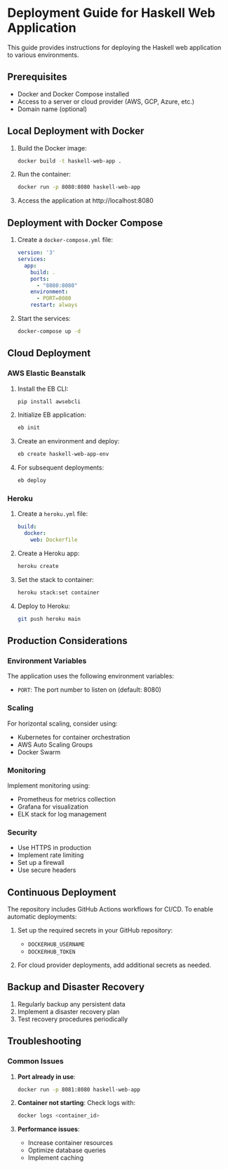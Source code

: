 # Deployment Guide for Haskell Web Application

This guide provides instructions for deploying the Haskell web application to various environments.

## Prerequisites

- Docker and Docker Compose installed
- Access to a server or cloud provider (AWS, GCP, Azure, etc.)
- Domain name (optional)

## Local Deployment with Docker

1. Build the Docker image:
   ```bash
   docker build -t haskell-web-app .
   ```

2. Run the container:
   ```bash
   docker run -p 8080:8080 haskell-web-app
   ```

3. Access the application at http://localhost:8080

## Deployment with Docker Compose

1. Create a `docker-compose.yml` file:
   ```yaml
   version: '3'
   services:
     app:
       build: .
       ports:
         - "8080:8080"
       environment:
         - PORT=8080
       restart: always
   ```

2. Start the services:
   ```bash
   docker-compose up -d
   ```

## Cloud Deployment

### AWS Elastic Beanstalk

1. Install the EB CLI:
   ```bash
   pip install awsebcli
   ```

2. Initialize EB application:
   ```bash
   eb init
   ```

3. Create an environment and deploy:
   ```bash
   eb create haskell-web-app-env
   ```

4. For subsequent deployments:
   ```bash
   eb deploy
   ```

### Heroku

1. Create a `heroku.yml` file:
   ```yaml
   build:
     docker:
       web: Dockerfile
   ```

2. Create a Heroku app:
   ```bash
   heroku create
   ```

3. Set the stack to container:
   ```bash
   heroku stack:set container
   ```

4. Deploy to Heroku:
   ```bash
   git push heroku main
   ```

## Production Considerations

### Environment Variables

The application uses the following environment variables:

- `PORT`: The port number to listen on (default: 8080)

### Scaling

For horizontal scaling, consider using:

- Kubernetes for container orchestration
- AWS Auto Scaling Groups
- Docker Swarm

### Monitoring

Implement monitoring using:

- Prometheus for metrics collection
- Grafana for visualization
- ELK stack for log management

### Security

- Use HTTPS in production
- Implement rate limiting
- Set up a firewall
- Use secure headers

## Continuous Deployment

The repository includes GitHub Actions workflows for CI/CD. To enable automatic deployments:

1. Set up the required secrets in your GitHub repository:
   - `DOCKERHUB_USERNAME`
   - `DOCKERHUB_TOKEN`

2. For cloud provider deployments, add additional secrets as needed.

## Backup and Disaster Recovery

1. Regularly backup any persistent data
2. Implement a disaster recovery plan
3. Test recovery procedures periodically

## Troubleshooting

### Common Issues

1. **Port already in use**:
   ```bash
   docker run -p 8081:8080 haskell-web-app
   ```

2. **Container not starting**:
   Check logs with:
   ```bash
   docker logs <container_id>
   ```

3. **Performance issues**:
   - Increase container resources
   - Optimize database queries
   - Implement caching
